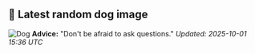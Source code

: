 ## 🐶 Latest random dog image
![Dog](https://images.dog.ceo/breeds/terrier-andalusian/El-Bodeguero-Andaluz-caracteristicas-de-un-perro-ratonero-perro-cuatro-patas_872f0926-e6bc-4916-913d-5a3156c6fba0_480x480.jpg)
**Advice:** "Don't be afraid to ask questions."
*Updated: 2025-10-01 15:36 UTC*
